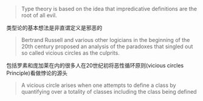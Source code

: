 > Type theory is based on the idea that impredicative definitions are the root of all evil.

类型论的基本想法是非直谓定义是邪恶的

> Bertrand Russell and various other logicians in the beginning of the 20th century proposed an analysis of the paradoxes that singled out so called vicious circles as the culprits.

包括罗素和庞加莱在内的很多人在20世纪初将恶性循环原则(vicious circles Principle)看做悖论的源头

> A vicious circle arises when one attempts to define a class by quantifying over a totality of classes including the class being defined

